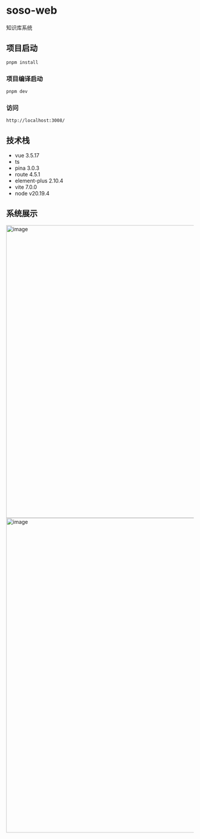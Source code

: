 # soso-web
知识库系统

## 项目启动

```sh
pnpm install
```

### 项目编译启动

```sh
pnpm dev
```

### 访问

```sh
http://localhost:3008/
```

## 技术栈
* vue 3.5.17
* ts
* pina 3.0.3
* route 4.5.1
* element-plus 2.10.4
* vite 7.0.0
* node v20.19.4
## 系统展示  
<img width="1854" height="786" alt="image" src="https://github.com/user-attachments/assets/8f5afdd5-d712-45db-b431-a9cdeb863be5" />

<img width="1905" height="845" alt="image" src="https://github.com/user-attachments/assets/a317e83e-04d5-4d1f-a75c-da8c28a976e4" />
